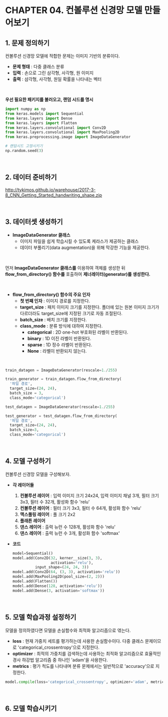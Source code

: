 # CHAPTER 04. 컨볼루션 신경망 모델 만들어보기

## 1. 문제 정의하기

컨볼루션 신경망 모델에 적합한 문제는 이미지 기반의 분류이다.

* **문제 형태** : 다중 클래스 분류
* **입력** : 손으로 그린 삼각형, 사각형, 원 이미지
* **출력** : 삼각형, 사각형, 원일 확률을 나타내는 벡터

<br>

**우선 필요한 패키지를 불러오고, 랜덤 시드를 명시**

```python
import numpy as np
from keras.models import Sequential
from keras.layers import Dense
from keras.layers import Flatten
from keras.layers.convolutional import Conv2D
from keras.layers.convolutional import MaxPooling2D
from keras.preprocessing.image import ImageDataGenerator

# 랜덤시드 고정시키기
np.random.seed(3)
```

<br>

## 2. 데이터 준비하기

http://tykimos.github.io/warehouse/2017-3-8_CNN_Getting_Started_handwriting_shape.zip

<br>

## 3. 데이터셋 생성하기

* **ImageDataGenerator 클래스**
  * 이미지 파일을 쉽게 학습시킬 수 있도록 케라스가 제공하는 클래스
  * 데이터 부풀리기(data augmentation)을 위해 막강한 기능을 제공한다.

<br>

먼저 **ImageDataGenerator 클래스를** 이용하여 객체를 생성한 뒤 **flow_from_directory() 함수를** 호출하여 **제너레이터(generator)를 생성한다.**

<br>

* **flow_from_directory() 함수의 주요 인자**
  * **첫 번째 인자** : 이미지 경로를 지정한다.
  * **target_size** : 패치 이미지 크기를 지정한다. 폴더에 있는 원본 이미지 크기가 다르더라도 target_size에 지정된 크기로 자동 조절된다.
  * **batch_size** : 배치 크기를 지정한다.
  * **class_mode** : 분류 방식에 대하여 지정한다.
    * **categorical** : 2D one-hot 부호화된 라벨이 반환된다.
    * **binary** : 1D 이진 라벨이 반환된다.
    * **sparse** : 1D 정수 라벨이 반환된다.
    * **None** : 라벨이 반환되지 않는다.

<br>

```python
train_datagen = ImageDataGenerator(rescale=1./255)

train_generator = train_datagen.flow_from_directory(
  '파일 경로',
  target_size=(24, 24),
  batch_size = 3,
  class_mode='categorical')

test_datagen = ImageDataGenerator(rescale=1./255)

test_generator = test_datagen.flow_from_directory(
  '파일 경로',
  target_size=(24, 24),
  batch_size=3,
  class_mode='categorical')
```

<br>

## 4. 모델 구성하기

컨볼루션 신경망 모델을 구성해보자.

* **각 레이어들**

  1. **컨볼루션 레이어** : 입력 이미지 크기 24x24, 입력 이미지 채널 3개, 필터 크기 3x3, 필터 수 32개, 활성화 함수 'relu'
  2. **컨볼루션 레이어** : 필터 크기 3x3, 필터 수 64개, 활성화 함수 'relu'
  3. **맥스풀링 레이어** : 풀 크기 2x2
  4. **플래튼 레이어**
  5. **댄스 레이어** : 출력 뉴런 수 128개, 활성화 함수 'relu'
  6. **댄스 레이어** : 출력 뉴런 수 3개, 활성화 함수 'softmax'

* **코드**

  ```python
  model=Sequential()
  model.add(Conv2D(32, kerner__size(3, 3),
                   activation='relu'),
            input_shape=(24, 24, 3))
  model.add(Conv2D(64, (3, 3), activation='relu'))
  model.add(MaxPooling2D(pool_size=(2, 2)))
  model.add(Flatten())
  model.add(Dense(128, activation='relu'))
  model.add(Dense(3, activation='softmax'))
  ```

<br>

## 5. 모델 학습과정 설정하기

모델을 정의하였다면 모델을 손실함수와 최적화 알고리즘으로 엮는다.

* **loss** : 현재 가중치 세트를 평가하는데 사용한 손실함수이다. 다중 클래스 문제이므로 'categorical_crossentropy'으로 지정한다.
* **optimizer** : 최적의 가중치를 검색하는데 사용하는 최적화 알고리즘으로 효율적인 경사 하강법 알고리즘 중 하나인 'adam'을 사용한다.
* **metrics** : 평가 척도를 나타내며 분류 문제에서는 일반적으로 'accuracy'으로 지정한다.

```python
model.compile(loss='categorical_crossentropy', optimizer='adam', metrics=['accuracy'])
```

<br>

## 6. 모델 학습시키기

